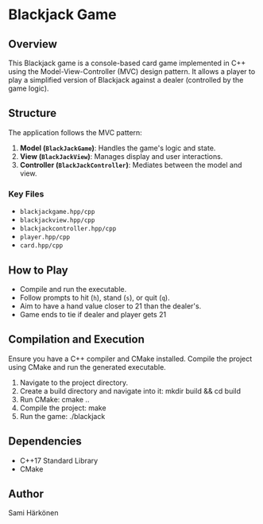 # Blackjack Game

## Overview
This Blackjack game is a console-based card game implemented in C++ using the Model-View-Controller (MVC) design pattern. It allows a player to play a simplified version of Blackjack against a dealer (controlled by the game logic).

## Structure
The application follows the MVC pattern:

1. **Model (`BlackJackGame`)**: Handles the game's logic and state.
2. **View (`BlackJackView`)**: Manages display and user interactions.
3. **Controller (`BlackJackController`)**: Mediates between the model and view.

### Key Files
- `blackjackgame.hpp/cpp`
- `blackjackview.hpp/cpp`
- `blackjackcontroller.hpp/cpp`
- `player.hpp/cpp`
- `card.hpp/cpp`

## How to Play
- Compile and run the executable.
- Follow prompts to hit (`h`), stand (`s`), or quit (`q`).
- Aim to have a hand value closer to 21 than the dealer's.
- Game ends to tie if dealer and player gets 21

## Compilation and Execution
Ensure you have a C++ compiler and CMake installed. Compile the project using CMake and run the generated executable.

1. Navigate to the project directory.
2. Create a build directory and navigate into it: mkdir build && cd build
3. Run CMake: cmake ..
4. Compile the project: make
5. Run the game: ./blackjack

## Dependencies
- C++17 Standard Library
- CMake

## Author
Sami Härkönen

